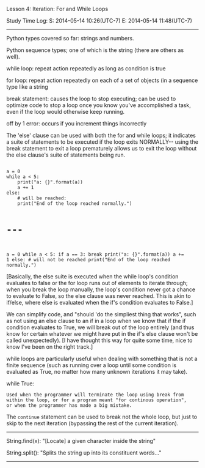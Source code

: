 Lesson 4: Iteration: For and While Loops

Study Time Log:
S: 2014-05-14 10:26(UTC-7)
E: 2014-05-14 11:48(UTC-7)

---

Python types covered so far: strings and numbers.

Python sequence types; one of which is the string (there are others as
well).

while loop:
    repeat action repeatedly as long as condition is true

for loop:
    repeat action repeatedly on each of a set of objects (in a sequence
    type like a string

break statement:
    causes the loop to stop executing; can be used to optimize code to
    stop a loop once you know you've accomplished a task, even if the
    loop would otherwise keep running.

off by 1 error:
    occurs if you increment things incorrectly

The 'else' clause can be used with both the for and while loops; it
indicates a suite of statements to be executed if the loop exits
NORMALLY-- using the break statement to exit a loop prematurely allows
us to exit the loop without the else clause's suite of statements being
run.

<code>
a = 0
while a < 5:
    print("a: {}".format(a))
    a += 1
else:
    # will be reached:
    print("End of the loop reached normally.")

# ---

a = 0
while a < 5:
    if a == 3:
        break
    print("a: {}".format(a))
    a += 1
else:
    # will not be reached
    print("End of the loop reached normally.")
</code>

[Basically, the else suite is executed when the while loop's condition
evaluates to false or the for loop runs out of elements to iterate
through; when you break the loop manually, the loop's condition never
got a chance to evaluate to False, so the else clause was never reached.
This is akin to if/else, where else is evaluated when the if's condition
evaluates to False.]

We can simplify code, and "should 'do the simpliest thing that works",
such as not using an else clause to an if in a loop when we know that if
the if condition evaluates to True, we will break out of the loop
entirely (and thus know for certain whatever we might have put in the
if's else clause won't be called unexpectedly). [I have thought this way
for quite some time, nice to know I've been on the right track.]

while loops are particularly useful when dealing with something that is
not a finite sequence (such as running over a loop until some condition
is evaluated as True, no matter how many unknown iterations it may
take).

while True:

    Used when the programmer will terminate the loop using break from
    within the loop, or for a program meant "for continous operation",
    or when the programmer has made a big mistake.

The `continue` statement can be used to break not the whole loop, but
just to skip to the next iteration (bypassing the rest of the current
iteration).

----

String.find(x):
    "[Locate] a given character inside the string"

String.split():
    "Splits the string up into its constituent words..."

----

